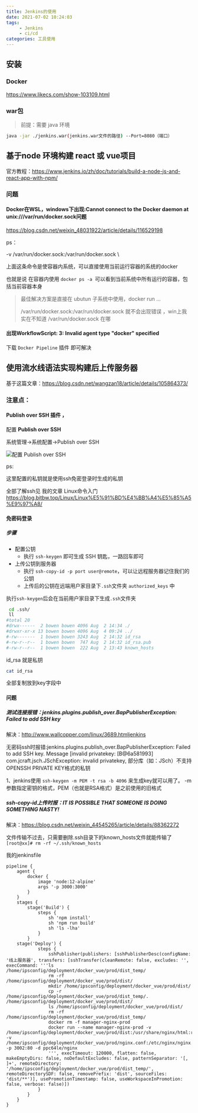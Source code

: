 ```yaml
---
title: Jenkins的使用
date: 2021-07-02 10:24:03
tags:
	 - Jenkins
	 - ci/cd
categories: 工具使用
---
```




## 安装

### Docker

https://www.likecs.com/show-103109.html

### war包

> 前提：需要 java 环境

```bash
java -jar ./jenkins.war(jenkins.war文件的路径) --Port=8080（端口）
```

## 基于node 环境构建 react 或 vue项目

官方教程：https://www.jenkins.io/zh/doc/tutorials/build-a-node-js-and-react-app-with-npm/

### 问题

#### Docker在WSL，windows下出现:Cannot connect to the Docker daemon at unix:///var/run/docker.sock问题

https://blog.csdn.net/weixin_48031922/article/details/116529198

ps： 

-v /var/run/docker.sock:/var/run/docker.sock \

上面这条命令是使容器内系统，可以直接使用当前运行容器的系统的docker

也就是说 在容器内使用 `docker ps -a `可以看到当前系统中所有运行的容器，包括当前容器本身

> 最佳解决方案是直接在 ubutun 子系统中使用，docker run  ...
>
>  /var/run/docker.sock:/var/run/docker.sock  就不会出现错误 ，win上我实在不知道 /var/run/docker.sock 在哪



#### 出现WorkflowScript: 3: Invalid agent type "docker" specified

下载 `Docker Pipeline` 插件 即可解决

## 使用流水线语法实现构建后上传服务器

基于这篇文章：https://blog.csdn.net/wangzan18/article/details/105864373/

### 注意点：

#### **Publish over SSH** 插件 ，

配置 **Publish over SSH** 

系统管理->系统配置->Publish over SSH

![配置 **Publish over SSH** ](https://gitee.com/bitbw/my-gallery/raw/master/img/Publish%20over%20SSH%E9%85%8D%E7%BD%AE.png)

ps:

这里配置的私钥就是使用ssh免密登录时生成的私钥 

全部了解ssh见 我的文章 Linux命令入门 https://blog.bitbw.top/Linux/Linux%E5%91%BD%E4%BB%A4%E5%85%A5%E9%97%A8/

#### 免密码登录

##### 步骤

- 配置公钥
  - 执行 `ssh-keygen` 即可生成 SSH 钥匙，一路回车即可
- 上传公钥到服务器
  - 执行 `ssh-copy-id -p port user@remote`，可以让远程服务器记住我们的公钥
  - 上传后的公钥在远端用户家目录下`.ssh`文件夹 `authorized_keys` 中

执行`ssh-keygen`后会在当前用户家目录下生成`.ssh`文件夹 

```bash
 cd .ssh/
 ll
#total 20
#drwx------  2 bowen bowen 4096 Aug  2 14:34 ./
#drwxr-xr-x 13 bowen bowen 4096 Aug  4 09:24 ../
#-rw-------  1 bowen bowen 3243 Aug  2 14:32 id_rsa
#-rw-r--r--  1 bowen bowen  747 Aug  2 14:32 id_rsa.pub
#-rw-r--r--  1 bowen bowen  222 Aug  2 13:43 known_hosts
```

id_rsa 就是私钥 

```bash
cat id_rsa
```

全部复制放到key字段中

#### 问题

##### 测试连接报错：jenkins.plugins.publish_over.BapPublisherException: Failed to add SSH key

解决：http://www.wallcopper.com/linux/3689.htmljenkins

无密码ssh时报错:jenkins.plugins.publish_over.BapPublisherException: Failed to add SSH key. Message [invalid privatekey: [B@6a581993]
com.jcraft.jsch.JSchException: invalid privatekey, 部分库（如：JSch）不支持OPENSSH PRIVATE KEY格式的私钥

1、jenkins使用 `ssh-keygen -m PEM -t rsa -b 4096` 来生成key就可以用了。
-m 参数指定密钥的格式，PEM（也就是RSA格式）是之前使用的旧格式

##### ssh-copy-id上传时报：IT IS POSSIBLE THAT SOMEONE IS DOING SOMETHING NASTY!

解决：https://blog.csdn.net/weixin_44545265/article/details/88362272

文件传输不过去，只需要删除.ssh目录下的known_hosts文件就能传输了
`[root@xx]# rm -rf ~/.ssh/known_hosts`

我的jenkinsfile

```
pipeline {
    agent {
        docker {
            image 'node:12-alpine' 
            args '-p 3000:3000' 
        }
    }
    stages {
        stage('Build') { 
            steps {
                sh 'npm install'
                sh 'npm run build'
                sh 'ls -lha' 
            }
        }
	stage('Deploy') {
            steps {
                sshPublisher(publishers: [sshPublisherDesc(configName: '线上服务器', transfers: [sshTransfer(cleanRemote: false, excludes: '', execCommand: '''ls /home/ipsconfig/deployment/docker_vue/prod/dist_temp/
                rm -rf /home/ipsconfig/deployment/docker_vue/prod/dist/
                mkdir /home/ipsconfig/deployment/docker_vue/prod/dist/
                cp -r /home/ipsconfig/deployment/docker_vue/prod/dist_temp/.   /home/ipsconfig/deployment/docker_vue/prod/dist/
                ls /home/ipsconfig/deployment/docker_vue/prod/dist/
                rm -rf /home/ipsconfig/deployment/docker_vue/prod/dist_temp/
                docker rm -f manager-nginx-prod
                docker run --name manager-nginx-prod -v /home/ipsconfig/deployment/docker_vue/prod/dist:/usr/share/nginx/html:ro -v /home/ipsconfig/deployment/docker_vue/prod/nginx.conf:/etc/nginx/nginx.conf -p 3002:80 -d ppc64le/nginx
                ''', execTimeout: 120000, flatten: false, makeEmptyDirs: false, noDefaultExcludes: false, patternSeparator: '[, ]+', remoteDirectory: '/home/ipsconfig/deployment/docker_vue/prod/dist_temp/', remoteDirectorySDF: false, removePrefix: 'dist', sourceFiles: 'dist/**')], usePromotionTimestamp: false, useWorkspaceInPromotion: false, verbose: false)])
            }
        }
    }
}

```

